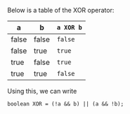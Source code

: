 Below is a table of the XOR operator:

|a|b|`a XOR b`|
| -- | --- | -------| 
|false |false|`false`|
|false|true|`true`|
|true|false|`true`|
|true|true|`false`|

Using this, we can write

    boolean XOR = (!a && b) || (a && !b);